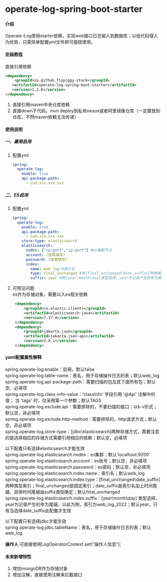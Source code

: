 # operate-log-spring-boot-starter

#### 介绍

Operate-Log使用starter依赖，实现web接口日志输入到数据库；以低代码侵入为优势，只需简单配置yml文件即可插拔使用。

#### 安装教程

直接引用依赖

```xml
<dependency>
    <groupId>io.github.flypiggy-stack</groupId>
   <artifactId>operate-log-spring-boot-starter</artifactId>
   <version>1.2.0</version>
</dependency>
```

1. 直接引用maven中央仓库依赖
2. 直接down下代码，mvn deploy到私有nesux或者阿里镜像仓库（一定要放到仓库，不然maven依赖无法传递）

#### 使用说明

##### 一、最简启用

1. 配置yml
    ```yaml
    spring:
      operate-log:
        enable: true
        api-package-path:
          - com.xxx.xxx.xxx
    ```

##### 二、ES启用

1. 配置yml
    ```yaml
    spring:
      operate-log:
        enable: true
        api-package-path:
          - com.xxx.xxx.xxx
        store-type: elasticsearch
        elasticsearch:
          nodes: ["ip:port","ip:port"] #es集群节点
          account: (按需填写)
          password: (按需填写)
          index:
            name: web_log #索引名
            type: final_unchanged #有[final_unchanged\date_suffix]两种类型索引；final_unchanged是固定索引；date_suffix是索引名加上时间尾缀，具体时间尾缀由suffix类型确定
            suffix: year #有[year\month\day]类型选择，year为记录产生的年为尾缀，以此为例，索引为web_log_2022
    ```
2. 可预见问题 <br>
   es作为存储对象，需要以入es相关依赖
   ```xml
    <dependency>
        <groupId>co.elastic.clients</groupId>
        <artifactId>elasticsearch-java</artifactId>
        <version>7.17.4</version>
    </dependency>
    <dependency>
        <groupId>jakarta.json</groupId>
        <artifactId>jakarta.json-api</artifactId>
        <version>2.0.1</version>
    </dependency>  
   ```

#### yaml配置属性解释

spring.operate-log.enable：启用，默认false <br>
spring.operate-log.table-name：表名，用于存储操作日志的表；默认web_log <br>
spring.operate-log.api-package-path：需要扫描的包及其下面所有包；默认空，必填项 <br>
spring.operate-log.class-info-value：'classInfo' 字段引用 '@Api' 注解中的值； 当 'tags' 时，仅采用第一个参数；默认TAGS <br>
spring.operate-log.exclude.api：需要排除的，不要扫描的接口；以k-v形式；默认空，非必填项 <br>
spring.operate-log.exclude.http-method：需要排除的，http请求方式；默认空，非必填项 <br>
spring.operate-log.store-type：[jdbc\elasticsearch]两种存储方式，需要注意的是选择相应的存储方式需要引用相应的依赖；默认空，必填项<br>

以下配置只有选择elasticsearch才能生效 <br>
spring.operate-log.elasticsearch.nodes：es集群；默认'localhost:9200'<br>
spring.operate-log.elasticsearch.account：es账号；默认空，非必填项 <br>
spring.operate-log.elasticsearch.password：es密码；默认空，非必填项 <br>
spring.operate-log.elasticsearch.index.name：索引名；默认web_log <br>
spring.operate-log.elasticsearch.index.type：[final_unchanged\date_suffix]
两种类型索引；final_unchanged是固定索引；date_suffix是索引名加上时间尾缀，具体时间尾缀由suffix类型确定；默认final_unchanged <br>
spring.operate-log.elasticsearch.index.suffix：[year\month\day]
类型选择，year为记录产生的年为尾缀，以此为例，索引为web_log_2022；默认year，只有当选择date_suffix此配置才生效 <br>

以下配置只有选择jdbc才能生效 <br>
spring.operate-log.jdbc.tableName：表名，用于存储操作日志的表；默认web_log <br>
<br>
**操作人**
可直接使用LogOperatorContext.set("操作人信息");

#### 未来新增特性

1. 增加mongoDB作为存储对象
2. 增加注解，直接使用注解来拦截接口
